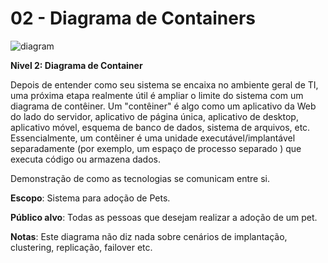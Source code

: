 # 02 - Diagrama de Containers

![diagram](https://www.plantuml.com/plantuml/svg/0/RLJ1RXf13BqZyGzJJaHAuD9JJqaJb4OD2If1LK_8x3fWTNUy7S_G95K_fkgXwWVq2_YnshEGX3Q0nCZsFhzvpzvZYH1YggjkvnNveaebkbMCZRmP3WDy7Imfhj8Y2OQ2VKGV1mNNGoW3WLzNgKd3qzT7amfyd8qlXnL4bAYX-QbM0taCWoQ3TpkN9v-kPpVpZnStx-QNe_FHrLd_mE8J3CA-doGTkjvCqkP78Exf-QJapQ_DJtPAQO9H1ZsjdzvBn7e-kejz0TQgALa079GrUJq7YBJMPy1TNvqR38GQ7j23Yro2EFsHlsKD5epYX1S17Ojhj8ChIHhsj4RIGeNa0jYXUuG8-2LXe5fruF_uO2tF-2ZfqL4DL1c7QoTFOSnXPH4nU6NARan5OE7Rw4PtnGhy4l_5XePCaSc5ePsrB1TKqGCOzrAPYW79YsBqiixstIA-vUHB2FSAsnXiKr6nbGtTALQfWj0xSD-w7QUVHolxDMZrcBKnkfEcCIxlELRaxJG9l2OXLfdqFu6Hs_gdvC2Jtbho_INgkKqrBDBAhGaTCgnDzMZtETpvr5QsHfKCZpDHabyX1NQSd7PhJN6WbrvlVcT0PVPP7DvbeHKmuD94CKjVeBXdhZqEkm5ymWId7km1LRmaRzLfExfxrUgRgRylOxam4o720WJpfE_cItVibfOf6Ai_Q4CfmbasXNroILUGdHbzQ5t1cYeDfTiwRTq-O6LsvLOpGR7CTqjQ8kzQw_qkP-4ymEqUJj6NifrKqStPbUGvt0xwynAxnNHyCzdL6RLsPfyto1kx7-vsZXKdloB-0W00)

**Nivel 2: Diagrama de Container**

Depois de entender como seu sistema se encaixa no ambiente geral de TI, uma próxima etapa realmente útil é ampliar o limite do sistema com um diagrama de contêiner. Um "contêiner" é algo como um aplicativo da Web do lado do servidor, aplicativo de página única, aplicativo de desktop, aplicativo móvel, esquema de banco de dados, sistema de arquivos, etc. Essencialmente, um contêiner é uma unidade executável/implantável separadamente (por exemplo, um espaço de processo separado ) que executa código ou armazena dados.

Demonstração de como as tecnologias se comunicam entre si.

**Escopo**: Sistema para adoção de Pets.

**Público alvo**: Todas as pessoas que desejam realizar a adoção de um pet.

**Notas**: Este diagrama não diz nada sobre cenários de implantação, clustering, replicação, failover etc.